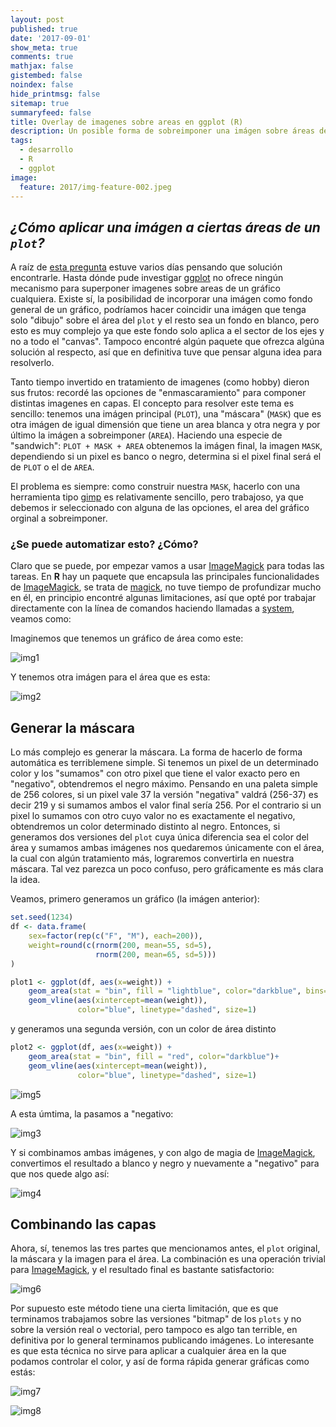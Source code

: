 ```yaml
---
layout: post
published: true
date: '2017-09-01'
show_meta: true
comments: true
mathjax: false
gistembed: false
noindex: false
hide_printmsg: false
sitemap: true
summaryfeed: false
title: Overlay de imagenes sobre areas en ggplot (R)
description: Un posible forma de sobreimponer una imágen sobre áreas de un gráfico ggplot en R
tags:
  - desarrollo
  - R
  - ggplot
image:
  feature: 2017/img-feature-002.jpeg
---
```

## _¿Cómo aplicar una imágen a ciertas áreas de un `plot`?_

A raíz de [esta pregunta][pregunta] estuve varios días pensando que solución
encontrarle. Hasta dónde pude investigar [ggplot][ggplot] no ofrece ningún
mecanismo para superponer imagenes sobre areas de un gráfico cualquiera. Existe
sí, la posibilidad de incorporar una imágen como fondo general de un gráfico,
podríamos hacer coincidir una imágen que tenga solo  "dibujo" sobre el área del
`plot` y el resto sea un fondo en blanco, pero esto es muy complejo ya que este
fondo solo aplica a el sector de los ejes y no a todo el "canvas". Tampoco
encontré algún paquete que ofrezca algúna solución al respecto, así que en
definitiva tuve que pensar alguna idea para resolverlo.

Tanto tiempo invertido en tratamiento de imagenes (como hobby) dieron sus
frutos: recordé las opciones de "enmascaramiento" para componer distintas
imagenes en capas. El concepto para resolver este tema es sencillo: tenemos una
imágen principal (`PLOT`), una "máscara" (`MASK`) que es otra imágen
de igual dimensión que tiene un area blanca y otra negra y por último la imágen
a sobreimponer (`AREA`). Haciendo una especie de "sandwich": `PLOT + MASK +
AREA` obtenemos la imágen final, la imagen `MASK`, dependiendo si un pixel es
banco o negro, determina si el pixel final será el de `PLOT` o el de `AREA`.

El problema es siempre: como construir nuestra `MASK`, hacerlo con una
herramienta tipo [gimp][gimp] es relativamente sencillo, pero trabajoso, ya que
debemos ir seleccionado con alguna de las opciones, el area del gráfico orginal
a sobreimponer. 

### ¿Se puede automatizar esto? ¿Cómo?

Claro que se puede, por empezar vamos a usar [ImageMagick][im] para todas las
tareas. En **R** hay un paquete que encapsula las principales funcionalidades
de [ImageMagick][im], se trata de [magick][magick], no tuve tiempo de
profundizar mucho en él, en principio encontré algunas limitaciones, así que
opté por trabajar directamente con la línea de comandos haciendo llamadas a
[system][system], veamos como:

Imaginemos que tenemos un gráfico de área como este:

![img1][img1]

Y tenemos otra imágen para el área que es esta:

![img2][img2]

## Generar la máscara

Lo más complejo es generar la máscara. La forma de hacerlo de forma automática
es terriblemene simple. Si tenemos un pixel de un determinado color y los
"sumamos" con otro pixel que tiene el valor exacto pero en "negativo",
obtendremos el negro máximo. Pensando en una paleta simple de 256 colores, si
un pixel vale 37 la versión "negativa" valdrá (256-37) es decir 219 y si
sumamos ambos el valor final sería 256. Por el contrario si un pixel lo sumamos
con otro cuyo valor no es exactamente el negativo, obtendremos un color
determinado distinto al negro. Entonces, si generamos dos versiones del `plot`
cuya única diferencia sea el color del área y sumamos ambas imágenes nos
quedaremos únicamente con el área, la cual con algún tratamiento más, lograremos
convertirla en nuestra máscara. Tal vez parezca un poco confuso, pero
gráficamente es más clara la idea.

Veamos, primero generamos un gráfico (la imágen anterior):

``` R
set.seed(1234)
df <- data.frame(
    sex=factor(rep(c("F", "M"), each=200)),
    weight=round(c(rnorm(200, mean=55, sd=5),
                   rnorm(200, mean=65, sd=5)))
)

plot1 <- ggplot(df, aes(x=weight)) +
    geom_area(stat = "bin", fill = "lightblue", color="darkblue", bins=30)+
    geom_vline(aes(xintercept=mean(weight)),
               color="blue", linetype="dashed", size=1)
```

y generamos una segunda versión, con un color de área distinto

``` R
plot2 <- ggplot(df, aes(x=weight)) +
    geom_area(stat = "bin", fill = "red", color="darkblue")+
    geom_vline(aes(xintercept=mean(weight)),
               color="blue", linetype="dashed", size=1)
```

![img5][img5]

A esta úmtima, la pasamos a "negativo:

![img3][img3]

Y si combinamos ambas imágenes, y con algo de magia de [ImageMagick][im],
convertimos el resultado a blanco y negro y nuevamente a "negativo" para que
nos quede algo así:

![img4][img4]

## Combinando las capas

Ahora, sí, tenemos las tres partes que mencionamos antes, el `plot` original,
la máscara y la imagen para el área. La combinación es una operación trivial
para [ImageMagick][im], y el resultado final es bastante satisfactorio:

![img6][img6]

Por supuesto este método tiene una cierta limitación, que es que terminamos
trabajamos sobre las versiones "bitmap" de los `plots` y no sobre la versión
real o vectorial, pero tampoco es algo tan terrible, en definitiva por lo
general terminamos publicando imágenes. Lo interesante es que esta técnica no
sirve para aplicar a cualquier área en la que podamos controlar el color, y así
de forma rápida generar gráficas como estás:

![img7][img7]

![img8][img8]

[pregunta]:https://es.stackoverflow.com/questions/95753/composici%C3%B3n-de-imagen-y-gr%C3%A1fico-en-r
[ggplot]:http://ggplot2.org
[gimp]:https://www.gimp.org
[im]:https://www.imagemagick.org
[magick]:https://cran.r-project.org/web/packages/magick/vignettes/intro.html
[system]:https://stat.ethz.ch/R-manual/R-devel/library/base/html/system.html
[img1]:{{site.baseurl}}/images/2017/plot_11345999580f.png
[img2]:{{site.baseurl}}/images/2017/area_11344e74a54.png
[img3]:{{site.baseurl}}/images/2017/plot_negate_11346db71bfd.png
[img4]:{{site.baseurl}}/images/2017/mask_11345c282402.png
[img5]:{{site.baseurl}}/images/2017/plot_2_113416ed5574.png
[img6]:{{site.baseurl}}/images/2017/final_11344e74a54.png
[img7]:{{site.baseurl}}/images/2017/final_a1dfg1kl.png
[img8]:{{site.baseurl}}/images/2017/final_x4cfg1kl.png
